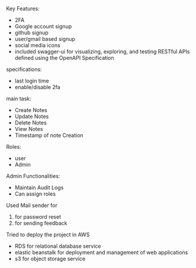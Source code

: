 Key Features:
- 2FA
- Google account signup
- github signup
- user/gmail based signup
- social media icons
- included swagger-ui for visualizing, exploring, and testing RESTful APIs defined using the OpenAPI Specification 

specifications:
- last login time
- enable/disable 2fa

main task:
- Create Notes
- Update Notes
- Delete Notes
- View Notes
- Timestamp of note Creation

Roles:
- user
- Admin

Admin Functionalities:
- Maintain Audit Logs
- Can assign roles

Used Mail sender for
1. for password reset
2. for sending feedback



Tried to deploy the project in AWS
- RDS for relational database service
- elastic beanstalk for deployment and management of web applications
- s3 for object storage service
